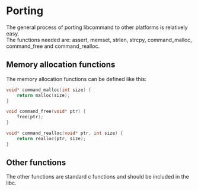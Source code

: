 # Porting

The general process of porting libcommand to other platforms is relatively easy.  
The functions needed are: assert, memset, strlen, strcpy, command_malloc, command_free and command_realloc.

## Memory allocation functions

The memory allocation functions can be defined like this:

```c
void* command_malloc(int size) {
	return malloc(size);
}
```

```c
void command_free(void* ptr) {
	free(ptr);
}
```

```c
void* command_realloc(void* ptr, int size) {
	return realloc(ptr, size);
}
```

## Other functions

The other functions are standard c functions and should be included in the libc.